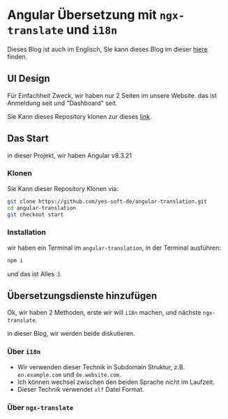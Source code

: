 # Angular Übersetzung mit `ngx-translate` und `i18n`

Dieses Blog ist auch im Englisch, Sie kann dieses Blog im dieser [hiere]( https://github.com/yes-soft-de/angular-translation ) finden.

## UI Design

Für Einfachheit Zweck, wir haben nur 2 Seiten im unsere Website. das ist Anmeldung seit und "Dashboard" seit.

Sie Kann dieses Repository klonen zur dieses [link]( https://github.com/yes-soft-de/angular-translation).

## Das Start 

in dieser Projekt, wir haben Angular v8.3.21

### Klonen

Sie Kann dieser Repository Klonen via:

```sh
git clone https://github.com/yes-soft-de/angular-translation.git
cd angular-translation
git checkout start
```

### Installation

wir haben ein Terminal im `angular-translation`, in der Terminal ausführen:

```sh
npm i
```

und das ist Alles :).

## Übersetzungsdienste hinzufügen

Ok, wir haben 2 Methoden, erste wir will `i18n` machen, und  nächste `ngx-translate`.

in dieser Blog, wir werden beide diskutieren.

### Über `i18n`

* Wir verwenden dieser Technik in Subdomain Struktur, z.B. `en.example.com` und `de.website.com`.
* Ich können wechsel zwischen den beiden Sprache nicht im Laufzeit.
* Dieser Technik verwendet `xlf`  Datei Format.

### Über `ngx-translate`







